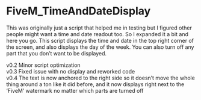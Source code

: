 # FiveM_TimeAndDateDisplay
This was originally just a script that helped me in testing but I figured other people might want a time and date readout too. So I expanded it a bit and here you go. This script displays the time and date in the top right corner of the screen, and also displays the day of the week. You can also turn off any part that you don’t want to be displayed.

v0.2 Minor script optimization <br>
v0.3 Fixed issue with no display and reworked code <br>
v0.4 The text is now anchored to the right side so it doesn’t move the whole thing around a ton like it did before, and it now displays right next to the ‘FiveM’ watermark no matter which parts are turned off
